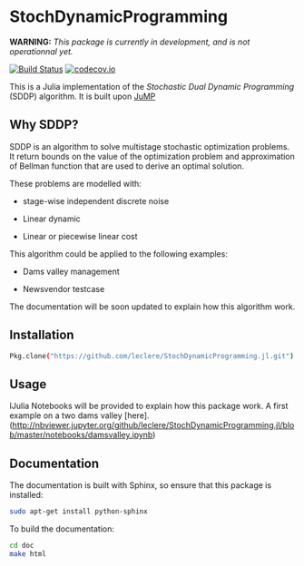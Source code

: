 # StochDynamicProgramming



**WARNING:** *This package is currently in development, and is not operationnal yet.*


[![Build Status](https://travis-ci.org/leclere/StochDynamicProgramming.jl.svg?branch=master)](https://travis-ci.org/leclere/StochDynamicProgramming.jl)
[![codecov.io](https://codecov.io/github/leclere/StochDynamicProgramming.jl/coverage.svg?branch=master)](https://codecov.io/github/leclere/StochDynamicProgramming.jl?branch=master)


This is a Julia implementation of the *Stochastic Dual Dynamic Programming* (SDDP) algorithm. It is built upon [JuMP](https://github.com/JuliaOpt/JuMP.jl)


## Why SDDP?

SDDP is an algorithm to solve multistage stochastic optimization problems.
It return bounds on the value of the optimization problem and approximation
of Bellman function that are used to derive an optimal solution.

These problems are modelled with:

- stage-wise independent discrete noise

- Linear dynamic

- Linear or piecewise linear cost


This algorithm could be applied to the following examples:

- Dams valley management

- Newsvendor testcase


The documentation will be soon updated to explain how this algorithm work.


## Installation

```bash
Pkg.clone("https://github.com/leclere/StochDynamicProgramming.jl.git")

```

## Usage

IJulia Notebooks will be provided to explain how this package work.
A first example on a two dams valley [here]. (http://nbviewer.jupyter.org/github/leclere/StochDynamicProgramming.jl/blob/master/notebooks/damsvalley.ipynb)


## Documentation

The documentation is built with Sphinx, so ensure that this package is installed:

```bash
sudo apt-get install python-sphinx

```

To build the documentation:

```bash
cd doc
make html

```
